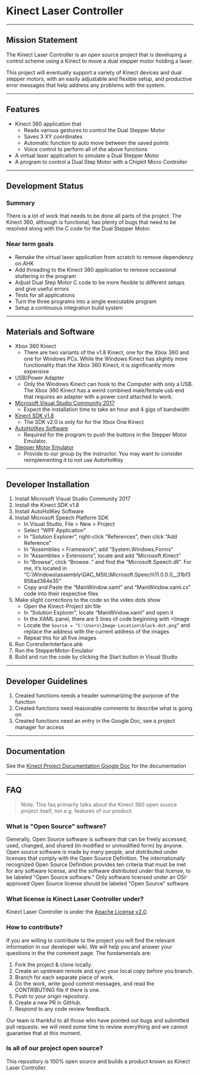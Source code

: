 # Kinect Laser Controller
 
-----
## Mission Statement
The Kinect Laser Controller is an open source project that is developing a control scheme using a Kinect to move a dual stepper motor holding a laser.

This project will eventually support a variety of Kinect devices and dual stepper motors, with an easily adjustable and flexible setup, and productive error messages that help address any problems with the system.

----
## Features
* Kinect 360 application that 
  * Reads various gestures to control the Dual Stepper Motor
  * Saves 3 XY coordinates
  * Automatic function to auto move between the saved points
  * Voice control to perform all of the above functions 
* A virtual laser application to simulate a Dual Stepper Motor
* A program to control a Dual Step Motor with a Chipkit Micro Controller

----
## Development Status

### Summary
There is a lot of work that needs to be done all parts of the project. The Kinect 360, although is functional, has plenty of bugs that need to be resolved along with the C code for the Dual Stepper Motor.

### Near term goals
* Remake the virtual laser application from scratch to remove dependency on AHK
* Add threading to the Kinect 360 application to remove occasional stuttering in the program
* Adjust Dual Step Motor C code to be more flexible to different setups and give useful errors
* Tests for all applications
* Turn the three programs into a single executable program
* Setup a continuous integration build system
----
## Materials and Software
* Xbox 360 Kinect
  * There are two variants of the v1.8 Kinect, one for the Xbox 360 and one for Windows
PCs. While the Windows Kinect has slightly more functionality than the Xbox 360 Kinect,
it is significantly more expensive
* USB/Power Adapter
  * Only the Windows Kinect can hook to the Computer with only a USB. The Xbox 360
Kinect has a weird combined male/female usb end that requires an adapter with a power
cord attached to work.
* [Microsoft Visual Studio Community 2017](https://www.visualstudio.com/vs/community/)
  * Expect the installation
time to take an hour and 4 gigs of bandwidth
* [Kinect SDK v1.8](https://www.microsoft.com/en-us/download/details.aspx?id=40278)
  * The SDK v2.0 is only for for the Xbox One Kinect
* [AutoHotKey Software](http://ahkscript.org/)
  * Required for the program to push the buttons in the Stepper Motor Emulator.
* [Stepper Motor Emulator](https//:exampleDL.com/doNotClick)
  * Provide to our group by the instructor. You may want to consider reimplementing it to not
use AutoHotKey
----
## Developer Installation
1. Install Microsoft Visual Studio Community 2017
2. Install the Kinect SDK v1.8
3. Install AutoHotKey Software
4. Install Microsoft Speech Platform SDK
   * In Visual Studio, File > New > Project
   * Select “WPF Application”
   * In “Solution Explorer”, right-click “References”, then click “Add Reference”
   * In “Assemblies > Framework”, add “System.Windows.Forms”
   * In “Assemblies > Extensions”, locate and add “Microsoft.Kinect”
   * In “Browse”, click “Browse..” and find the “Microsoft.Speech.dll”. For me, it’s located in “C:\Windows\assembly\GAC_MSIL\Microsoft.Speech\11.0.0.0__31bf3856ad364e35”
   * Copy and Paste the “MainWindow.xaml” and “MainWindow.xaml.cs” code into their
respective files
5. Make slight corrections to the code so the video dots show
   * Open the Kinect-Project sln file
   * In “Solution Explorer”, locate “MainWindow.xaml” and open it
   * In the XAML panel, there are 5 lines of code beginning with <Image
   * Locate the 
   ```Source = “C:\Users\Image-Location\black-dot.png”``` and replace the address with the current address of the images
   * Repeat this for all five images
5. Run ControllerInterface.ahk
6. Run the StepperMotor-Emulator
7. Build and run the code by clicking the Start button in Visual Studio
----
## Developer Guidelines
1. Created functions needs a header summarizing the purpose of the function
2. Created functions need reasonable comments to describe what is going on
3. Created functions need an entry in the Google Doc, see a project manager for access
----
## Documentation
See the [Kinect Project Documentation Google Doc](https://drive.google.com/open?id=150lG4TWus_JX-NN4szMAJqqgdq6AKKtUK6rx6Dp6OOA) for the documentation

----
## FAQ
> Note: This faq primarily talks about the Kinect 360 open source project itself, not e.g. features of our product.
### What is "Open Source" software?
Generally, Open Source software is software that can be freely accessed, used, changed, and shared (in modified or unmodified form) by anyone. Open source software is made by many people, and distributed under licenses that comply with the Open Source Definition.
The internationally recognized Open Source Definition provides ten criteria that must be met for any software license, and the software distributed under that license, to be labeled "Open Source software." Only software licensed under an OSI-approved Open Source license should be labeled "Open Source" software.

### What license is Kinect Laser Controller under?

Kinect Laser Controller is under the [Apache License v2.0](../LICENSE).

### How to contribute?
If you are willing to contribute to the project you will find the relevant information in our developer wiki. We will help you and answer your questions in the the comment page. The fundamentals are:
1. Fork the project & clone locally.
2. Create an upstream remote and sync your local copy before you branch.
3. Branch for each separate piece of work.
4. Do the work, write good commit messages, and read the CONTRIBUTING file if there is one.
5. Push to your origin repository.
6. Create a new PR in GitHub.
7. Respond to any code review feedback.

Our team is thankful to all those who have pointed out bugs and submitted pull requests. we will need some time to review everything and we cannot guarantee that at this moment.

### Is all of our project open source?
This repository is 100% open source and builds a product known as Kinect Laser Controller.
